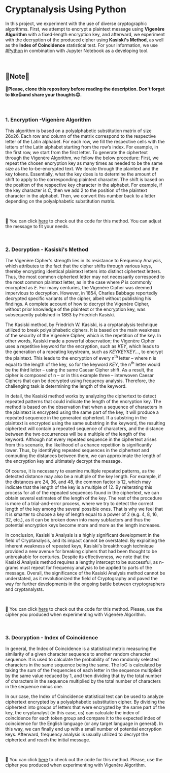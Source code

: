 # Cryptanalysis Using Python 


In this project, we experiment with the use of diverse cryptographic algorithms. First, we attempt to encrypt a plaintext message using **Vigenère Algorithm** with a fixed-length encryption key, and afterward, we experiment with the decryption of the produced cipher using **Kasiski's Method**, as well as the **Index of Coincidence** statistical test. For your information, we use [#Python](https://www.python.org/) in combination with Jupyter Notebook as a developing tool.

<br>

## 📢Note📢
**🎯Please, clone this repository before reading the description. Don't forget to like👍and share your thoughts😊.**

<br>

### 1. Encryption -Vigenère Algorithm
This algorithm is based on a polyalphabetic substitution matrix of size 26x26. Each row and column of the matrix correspond to the respective letter of the Latin alphabet. For each row, we fill the respective cells with the letters of the Latin alphabet starting from the row’s index. For example, in the first row, we start from the first letter. To generate the ciphertext through the Vigenère Algorithm, we follow the below procedure: First, we repeat the chosen encryption key as many times as needed to be the same size as the to-be-encrypted text. We iterate through the plaintext and the key tokens. Essentially, what the key does is to determine the amount of shift to apply to the corresponding plaintext character. The shift is based on the position of the respective key character in the alphabet. For example, if the key character is *C*, then we add 2 to the position of the plaintext character in the alphabet. Then, we convert this number back to a letter depending on the polyalphabetic substitution matrix.

<br>

🔎 You can click [here](https://github.com/dmamakas2000/cryptanalysis-python/tree/master/encryption) to check out the code for this method. You can adjust the message to fit your needs. 

<br>

### 2. Decryption - Kasiski's Method
The Vigenère Cipher's strength lies in its resistance to Frequency Analysis, which attributes to the fact that the cipher shifts through various keys, thereby encrypting identical plaintext letters into distinct ciphertext letters. Thus, the most common ciphertext letter may not necessarily correspond to the most common plaintext letter, as in the case where *P* is commonly encrypted as *E*. For many centuries, the Vigenère Cipher was deemed impervious to decryption. However, in 1854, Charles Babbage reportedly decrypted specific variants of the cipher, albeit without publishing his findings. A complete account of how to decrypt the Vigenère Cipher, without prior knowledge of the plaintext or the encryption key, was subsequently published in 1863 by Friedrich Kasiski. 

The Kasiski method, by Friedrich W. Kasiski, is a cryptanalysis technique utilized to break polyalphabetic ciphers. It is based on the main weakness of the security of the Vigenère Cipher, which is the repetition of the key. In other words, Kasiski made a powerful observation; the Vigenère Cipher uses a repetitive keyword for the encryption, such as *KEY*, which leads to the generation of a repeating keystream, such as *KEYKEYKEY...*, to encrypt the plaintext. This leads to the encryption of every n<sup>th</sup> letter – where n is equal to the length of the key, so for the keyword *KEY*, the n<sup>th</sup> letter would be the third letter – using the same Caesar Cipher shift. As a result, the cipher is composed of n – or in this example three – interwoven Caesar Ciphers that can be decrypted using frequency analysis. Therefore, the challenging task is determining the length of the keyword.

In detail, the Kasiski method works by analyzing the ciphertext to detect repeated patterns that could indicate the length of the encryption key. The method is based on the observation that when a sequence of characters in the plaintext is encrypted using the same part of the key, it will produce a repeated sequence in the generated ciphertext. If a substring in the plaintext is encrypted using the same substring in the keyword, the resulting ciphertext will contain a repeated sequence of characters, and the distance between the two occurrences will be a multiple of the length of the keyword. Although not every repeated sequence in the ciphertext arises from this scenario, the likelihood of a chance repetition is significantly lower. Thus, by identifying repeated sequences in the ciphertext and computing the distances between them, we can approximate the length of the encryption key and ultimately decrypt the message. 

Of course, it is necessary to examine multiple repeated patterns, as the detected distance may also be a multiple of the key length. For example, if the distances are 24, 36, and 48, the common factor is 12, which may indicate that the length of the key is a multiple of 12. By reiterating this process for all of the repeated sequences found in the ciphertext, we can obtain several estimates of the length of the key. The rest of the procedure is more of a trial-and-error process, where we try to detect the correct length of the key among the several possible ones. That is why we feel that it is smarter to choose a key of length equal to a power of 2 (e.g. 4, 8, 16, 32, etc.), as it can be broken down into many subfactors and thus the potential encryption keys become more and more as the length increases.

In conclusion, Kasiski's Analysis is a highly significant development in the field of Cryptanalysis, and its impact cannot be overstated. By exploiting the inherent weakness of repeated keys, Kasiski's breakthrough technique provided a new avenue for breaking ciphers that had been thought to be unbreakable for centuries. Despite its effectiveness, we note that the Kasiski Analysis method requires a lengthy intercept to be successful, as n-grams must repeat for frequency analysis to be applied to parts of the message. Overall, the significance of the Kasiski Analysis method cannot be understated, as it revolutionized the field of Cryptography and paved the way for further developments in the ongoing battle between cryptographers and cryptanalysts.

<br>

🔎 You can click [here](https://github.com/dmamakas2000/cryptanalysis-python/tree/master/decryption) to check out the code for this method. Please, use the cipher you produced when experimenting with Vigenère Algorithm.

<br>

### 3. Decryption - Index of Coincidence
In general, the Index of Coincidence is a statistical metric measuring the similarity of a given character sequence to another random character sequence. It is used to calculate the probability of two randomly selected characters in the same sequence being the same. The IoC is calculated by taking the sum of the frequencies of each letter in the sequence multiplied by the same value reduced by 1, and then dividing that by the total number of characters in the sequence multiplied by the total number of characters in the sequence minus one.

In our case, the Index of Coincidence statistical test can be used to analyze ciphertext encrypted by a polyalphabetic substitution cipher. By dividing the ciphertext into groups of letters that were encrypted by the same part of the key, the cryptanalyst (in this case, us) can calculate the index of coincidence for each token group and compare it to the expected index of coincidence for the English language (or any target language in general). In this way, we can finally end up with a small number of potential encryption keys. Afterward, frequency analysis is usually utilized to decrypt the ciphertext and reach the initial message.

<br>

🔎 You can click [here](https://github.com/dmamakas2000/cryptanalysis-python/tree/master/decryption) to check out the code for this method. Please, use the cipher you produced when experimenting with Vigenère Algorithm.

<br>

